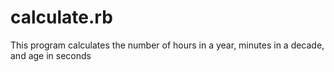 # calculate.rb
This program calculates the number of hours in a year, minutes in a decade, and age in seconds
